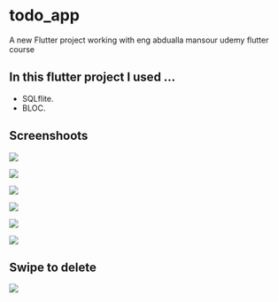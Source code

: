 # todo_app

A new Flutter project working with eng abdualla mansour udemy flutter course

## In this flutter project I used ...
- SQLflite.
- BLOC.

## Screenshoots

![](screen_shoots/1.jpg)



![](screen_shoots/2.jpg)




![](screen_shoots/3.jpg)




![](screen_shoots/4.jpg)




![](screen_shoots/5.jpg)




![](screen_shoots/6.jpg)



## Swipe to delete


![](screen_shoots/7.jpg)
